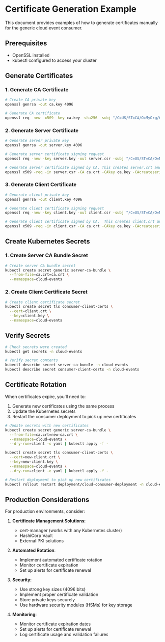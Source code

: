 # Certificate Generation Example

This document provides examples of how to generate certificates manually for the generic cloud event consumer.

## Prerequisites

- OpenSSL installed
- kubectl configured to access your cluster

## Generate Certificates

### 1. Generate CA Certificate

```bash
# Create CA private key
openssl genrsa -out ca.key 4096

# Generate CA certificate
openssl req -new -x509 -key ca.key -sha256 -subj "/C=US/ST=CA/O=MyOrg/CN=MyCA" -days 3650 -out ca.crt
```

### 2. Generate Server Certificate

```bash
# Generate server private key
openssl genrsa -out server.key 4096

# Generate server certificate signing request
openssl req -new -key server.key -out server.csr -subj "/C=US/ST=CA/O=MyOrg/CN=cloud-event-proxy"

# Generate server certificate signed by CA. This creates server.crt and ca.srl
openssl x509 -req -in server.csr -CA ca.crt -CAkey ca.key -CAcreateserial -out server.crt -days 365 -sha256
```

### 3. Generate Client Certificate

```bash
# Generate client private key
openssl genrsa -out client.key 4096

# Generate client certificate signing request
openssl req -new -key client.key -out client.csr -subj "/C=US/ST=CA/O=MyOrg/CN=cloud-event-consumer"

# Generate client certificate signed by CA.  This creates client.crt and ca.srl
openssl x509 -req -in client.csr -CA ca.crt -CAkey ca.key -CAcreateserial -out client.crt -days 365 -sha256
```

## Create Kubernetes Secrets

### 1. Create Server CA Bundle Secret

```bash
# Create server CA bundle secret
kubectl create secret generic server-ca-bundle \
  --from-file=ca.crt=ca.crt \
  --namespace=cloud-events
```

### 2. Create Client Certificate Secret

```bash
# Create client certificate secret
kubectl create secret tls consumer-client-certs \
  --cert=client.crt \
  --key=client.key \
  --namespace=cloud-events
```

## Verify Secrets

```bash
# Check secrets were created
kubectl get secrets -n cloud-events

# Verify secret contents
kubectl describe secret server-ca-bundle -n cloud-events
kubectl describe secret consumer-client-certs -n cloud-events
```

## Certificate Rotation

When certificates expire, you'll need to:

1. Generate new certificates using the same process
2. Update the Kubernetes secrets
3. Restart the consumer deployment to pick up new certificates

```bash
# Update secrets with new certificates
kubectl create secret generic server-ca-bundle \
  --from-file=ca.crt=new-ca.crt \
  --namespace=cloud-events \
  --dry-run=client -o yaml | kubectl apply -f -

kubectl create secret tls consumer-client-certs \
  --cert=new-client.crt \
  --key=new-client.key \
  --namespace=cloud-events \
  --dry-run=client -o yaml | kubectl apply -f -

# Restart deployment to pick up new certificates
kubectl rollout restart deployment/cloud-consumer-deployment -n cloud-events
```

## Production Considerations

For production environments, consider:

1. **Certificate Management Solutions**:
   - cert-manager (works with any Kubernetes cluster)
   - HashiCorp Vault
   - External PKI solutions

2. **Automated Rotation**:
   - Implement automated certificate rotation
   - Monitor certificate expiration
   - Set up alerts for certificate renewal

3. **Security**:
   - Use strong key sizes (4096 bits)
   - Implement proper certificate validation
   - Store private keys securely
   - Use hardware security modules (HSMs) for key storage

4. **Monitoring**:
   - Monitor certificate expiration dates
   - Set up alerts for certificate renewal
   - Log certificate usage and validation failures

